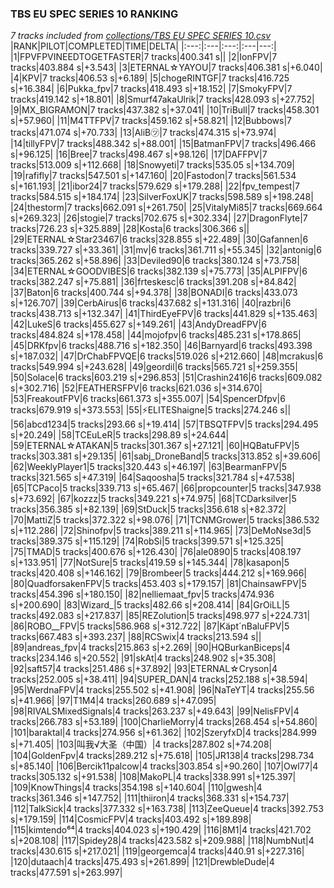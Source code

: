### TBS EU SPEC SERIES 10 RANKING
*7 tracks included from [collections/TBS EU SPEC SERIES 10.csv](/collections/TBS%20EU%20SPEC%20SERIES%2010.csv)*
|RANK|PILOT|COMPLETED|TIME|DELTA|
|:---:|:---|:---:|:---|---:|
|1|FPVFPVINEEDTOGETFASTER|7 tracks|400.341 s||
|2|IonFPV|7 tracks|403.884 s|+3.543|
|3|ETERNAL☆YAYOU|7 tracks|406.381 s|+6.040|
|4|KPV|7 tracks|406.53 s|+6.189|
|5|chogeRINTGF|7 tracks|416.725 s|+16.384|
|6|Pukka_fpv|7 tracks|418.493 s|+18.152|
|7|SmokyFPV|7 tracks|419.142 s|+18.801|
|8|Smurf47akaUlrik|7 tracks|428.093 s|+27.752|
|9|MX_BIGRAMON|7 tracks|437.382 s|+37.041|
|10|TriBull|7 tracks|458.301 s|+57.960|
|11|M4TTFPV|7 tracks|459.162 s|+58.821|
|12|Bubbows|7 tracks|471.074 s|+70.733|
|13|AliB㋡|7 tracks|474.315 s|+73.974|
|14|tillyFPV|7 tracks|488.342 s|+88.001|
|15|BatmanFPV|7 tracks|496.466 s|+96.125|
|16|Bree|7 tracks|498.467 s|+98.126|
|17|DAFFPV|7 tracks|513.009 s|+112.668|
|18|Snowyeti|7 tracks|535.05 s|+134.709|
|19|rafifly|7 tracks|547.501 s|+147.160|
|20|Fastodon|7 tracks|561.534 s|+161.193|
|21|ibor24|7 tracks|579.629 s|+179.288|
|22|fpv_tempest|7 tracks|584.515 s|+184.174|
|23|SilverFoxUK|7 tracks|598.589 s|+198.248|
|24|thestorm|7 tracks|662.091 s|+261.750|
|25|VitalyMi85|7 tracks|669.664 s|+269.323|
|26|stogie|7 tracks|702.675 s|+302.334|
|27|DragonFlyte|7 tracks|726.23 s|+325.889|
|28|Kosta|6 tracks|306.366 s||
|29|ETERNAL☆Star23467|6 tracks|328.855 s|+22.489|
|30|Gafannen|6 tracks|339.727 s|+33.361|
|31|mv|6 tracks|361.711 s|+55.345|
|32|antonig|6 tracks|365.262 s|+58.896|
|33|Deviled90|6 tracks|380.124 s|+73.758|
|34|ETERNAL☆GOODVIBES|6 tracks|382.139 s|+75.773|
|35|ALPIFPV|6 tracks|382.247 s|+75.881|
|36|frteskesc|6 tracks|391.208 s|+84.842|
|37|Baton|6 tracks|400.744 s|+94.378|
|38|BONADI|6 tracks|433.073 s|+126.707|
|39|CerbAirus|6 tracks|437.682 s|+131.316|
|40|razbri|6 tracks|438.713 s|+132.347|
|41|ThirdEyeFPV|6 tracks|441.829 s|+135.463|
|42|LukeS|6 tracks|455.627 s|+149.261|
|43|AndyDreadFPV|6 tracks|484.824 s|+178.458|
|44|mojofpv|6 tracks|485.231 s|+178.865|
|45|DRKfpv|6 tracks|488.716 s|+182.350|
|46|Barnyard|6 tracks|493.398 s|+187.032|
|47|DrChabFPVQE|6 tracks|519.026 s|+212.660|
|48|mcrakus|6 tracks|549.994 s|+243.628|
|49|geordil|6 tracks|565.721 s|+259.355|
|50|Solace|6 tracks|603.219 s|+296.853|
|51|Crashin2416|6 tracks|609.082 s|+302.716|
|52|FEATHERSFPV|6 tracks|621.036 s|+314.670|
|53|FreakoutFPV|6 tracks|661.373 s|+355.007|
|54|SpencerDfpv|6 tracks|679.919 s|+373.553|
|55|⚡ELITEShaigne|5 tracks|274.246 s||
|56|abcd1234|5 tracks|293.66 s|+19.414|
|57|TBSQTFPV|5 tracks|294.495 s|+20.249|
|58|TCEuLeR|5 tracks|298.89 s|+24.644|
|59|ETERNAL☆ATAKAN|5 tracks|301.367 s|+27.121|
|60|HQBatuFPV|5 tracks|303.381 s|+29.135|
|61|sabj_DroneBand|5 tracks|313.852 s|+39.606|
|62|WeeklyPlayer1|5 tracks|320.443 s|+46.197|
|63|BearmanFPV|5 tracks|321.565 s|+47.319|
|64|Saqoosha|5 tracks|321.784 s|+47.538|
|65|TCPaco|5 tracks|339.713 s|+65.467|
|66|propcounter|5 tracks|347.938 s|+73.692|
|67|kozzz|5 tracks|349.221 s|+74.975|
|68|TCDarksilver|5 tracks|356.385 s|+82.139|
|69|StDuck|5 tracks|356.618 s|+82.372|
|70|MattiZ|5 tracks|372.322 s|+98.076|
|71|TCNMGrower|5 tracks|386.532 s|+112.286|
|72|Shinofpv|5 tracks|389.211 s|+114.965|
|73|DeMoNse3d|5 tracks|389.375 s|+115.129|
|74|RobSi|5 tracks|399.571 s|+125.325|
|75|TMAD|5 tracks|400.676 s|+126.430|
|76|ale0890|5 tracks|408.197 s|+133.951|
|77|NotSure|5 tracks|419.59 s|+145.344|
|78|kasapon|5 tracks|420.408 s|+146.162|
|79|Brombeer|5 tracks|444.212 s|+169.966|
|80|QuadforsakenFPV|5 tracks|453.403 s|+179.157|
|81|ChainsawFPV|5 tracks|454.396 s|+180.150|
|82|nelliemaat_fpv|5 tracks|474.936 s|+200.690|
|83|Wizard_|5 tracks|482.66 s|+208.414|
|84|GrOiLL|5 tracks|492.083 s|+217.837|
|85|REZolution|5 tracks|498.977 s|+224.731|
|86|ROBO__FPV|5 tracks|586.968 s|+312.722|
|87|Käpt´nBaluFPV|5 tracks|667.483 s|+393.237|
|88|RCSwix|4 tracks|213.594 s||
|89|andreas_fpv|4 tracks|215.863 s|+2.269|
|90|HQBurkanBiceps|4 tracks|234.146 s|+20.552|
|91|skAt|4 tracks|248.902 s|+35.308|
|92|saft57|4 tracks|251.486 s|+37.892|
|93|ETERNAL☆Cryson|4 tracks|252.005 s|+38.411|
|94|SUPER_DAN|4 tracks|252.188 s|+38.594|
|95|WerdnaFPV|4 tracks|255.502 s|+41.908|
|96|NaTeYT|4 tracks|255.56 s|+41.966|
|97|T1M4|4 tracks|260.689 s|+47.095|
|98|RIVALSMixedSignals|4 tracks|263.237 s|+49.643|
|99|NelisFPV|4 tracks|266.783 s|+53.189|
|100|CharlieMorry|4 tracks|268.454 s|+54.860|
|101|baraktal|4 tracks|274.956 s|+61.362|
|102|SzeryfxD|4 tracks|284.999 s|+71.405|
|103|叫我√大圣（中国）|4 tracks|287.802 s|+74.208|
|104|GoldenFpv|4 tracks|289.212 s|+75.618|
|105|JR138|4 tracks|298.734 s|+85.140|
|106|Bercik11palcow|4 tracks|303.854 s|+90.260|
|107|Owl77|4 tracks|305.132 s|+91.538|
|108|MakoPL|4 tracks|338.991 s|+125.397|
|109|KnowThings|4 tracks|354.198 s|+140.604|
|110|gwesh|4 tracks|361.346 s|+147.752|
|111|thiiron|4 tracks|368.331 s|+154.737|
|112|TalkSick|4 tracks|377.332 s|+163.738|
|113|ZeeQueue|4 tracks|392.753 s|+179.159|
|114|CosmicFPV|4 tracks|403.492 s|+189.898|
|115|kimtendo⁶⁴|4 tracks|404.023 s|+190.429|
|116|8M1|4 tracks|421.702 s|+208.108|
|117|Spidey28|4 tracks|423.582 s|+209.988|
|118|NumbNut|4 tracks|430.615 s|+217.021|
|119|georgemca|4 tracks|440.91 s|+227.316|
|120|dutaach|4 tracks|475.493 s|+261.899|
|121|DrewbleDude|4 tracks|477.591 s|+263.997|
